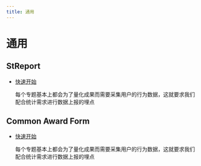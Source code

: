 ```yaml
---
title: 通用
---
```


# 通用

## StReport
* [快速开始](../page-standard/st-report.html)

  每个专题基本上都会为了量化成果而需要采集用户的行为数据，这就要求我们配合统计需求进行数据上报的埋点
  
## Common Award Form
* [快速开始](../page-standard/common-award-form.html)

  每个专题基本上都会为了量化成果而需要采集用户的行为数据，这就要求我们配合统计需求进行数据上报的埋点
